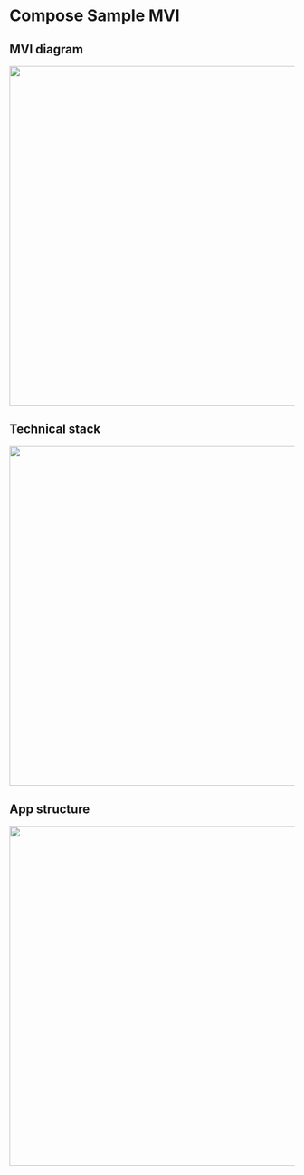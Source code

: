 # Compose Sample MVI

## MVI diagram
<img src="https://github.com/DenisPopkov/JetpackComposeMVI/assets/57343209/db67e0f8-490d-46c9-a416-b2cc1bb9a1f7" height="600">

## Technical stack
<img src="https://github.com/DenisPopkov/JetpackComposeMVI/assets/57343209/945cc6ef-be99-4433-b049-9424bb80c728" height="600">

## App structure
<img src="https://github.com/DenisPopkov/JetpackComposeMVI/assets/57343209/9aed88c1-fb45-4ce8-bdd9-78b3e11ab5fd" height="600">

